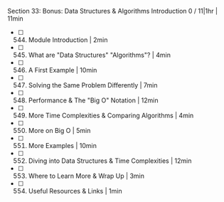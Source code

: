 Section 33: Bonus: Data Structures & Algorithms Introduction 0 / 11|1hr  | 11min
- [ ] 544. Module Introduction  | 2min
- [ ] 545. What are "Data Structures" "Algorithms"? | 4min
- [ ] 546. A First Example | 10min
- [ ] 547. Solving the Same Problem Differently | 7min
- [ ] 548. Performance & The "Big O" Notation | 12min
- [ ] 549. More Time Complexities & Comparing Algorithms | 4min
- [ ] 550. More on Big O | 5min
- [ ] 551. More Examples | 10min
- [ ] 552. Diving into Data Structures & Time Complexities | 12min
- [ ] 553. Where to Learn More & Wrap Up | 3min
- [ ] 554. Useful Resources & Links | 1min
